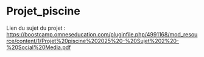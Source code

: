 # Projet_piscine

Lien du sujet du projet :
https://boostcamp.omneseducation.com/pluginfile.php/4991168/mod_resource/content/1/Projet%20piscine%202025%20-%20Sujet%202%20-%20Social%20Media.pdf
